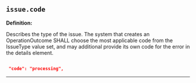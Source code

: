 ## `issue.code`

<b>Definition:</b><br>

Describes the type of the issue. The system that creates an OperationOutcome SHALL choose the most applicable code from the IssueType value set, and may additional provide its own code for the error in the details element.

```json

 "code": "processing",
```

---
